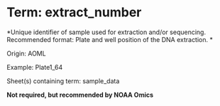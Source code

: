 # Term: extract_number

*Unique identifier of sample used for extraction and/or sequencing. Recommended format: Plate and well position of the DNA extraction. *

Origin: AOML

Example: Plate1_64

Sheet(s) containing term: sample_data

**Not required, but recommended by NOAA Omics**